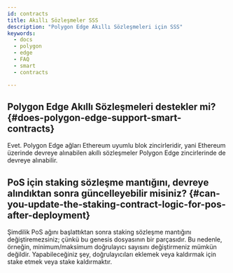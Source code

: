```yaml
---
id: contracts
title: Akıllı Sözleşmeler SSS
description: "Polygon Edge Akıllı Sözleşmeleri için SSS"
keywords:
  - docs
  - polygon
  - edge
  - FAQ
  - smart
  - contracts

---
```


## Polygon Edge Akıllı Sözleşmeleri destekler mi? {#does-polygon-edge-support-smart-contracts}

Evet. Polygon Edge ağları Ethereum uyumlu blok zincirleridir, yani Ethereum üzerinde devreye alınabilen akıllı sözleşmeler Polygon Edge zincirlerinde de devreye alınabilir.

## PoS için staking sözleşme mantığını, devreye alındıktan sonra güncelleyebilir misiniz? {#can-you-update-the-staking-contract-logic-for-pos-after-deployment}

Şimdilik PoS ağını başlattıktan sonra staking sözleşme mantığını değiştiremezsiniz; çünkü bu genesis dosyasının bir parçasıdır. Bu nedenle, örneğin, minimum/maksimum doğrulayıcı sayısını değiştirmeniz mümkün değildir. Yapabileceğiniz şey, doğrulayıcıları eklemek veya kaldırmak için stake etmek veya stake kaldırmaktır.



